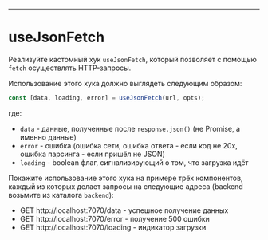 

-------------------------------------------------------------------------------

useJsonFetch
===

Реализуйте кастомный хук `useJsonFetch`, который позволяет с помощью `fetch` осуществлять HTTP-запросы.

Использование этого хука должно выглядеть следующим образом:
```javascript
const [data, loading, error] = useJsonFetch(url, opts);
```

где:
* `data` - данные, полученные после `response.json()` (не Promise, а именно данные)
* `error` - ошибка (ошибка сети, ошибка ответа - если код не 20x, ошибка парсинга - если пришёл не JSON)
* `loading` - boolean флаг, сигнализирующий о том, что загрузка идёт

Покажите использование этого хука на примере трёх компонентов, каждый из которых делает запросы на следующие адреса (backend возьмите из каталога `backend`):
* GET http://localhost:7070/data - успешное получение данных
* GET http://localhost:7070/error - получение 500 ошибки
* GET http://localhost:7070/loading - индикатор загрузки
